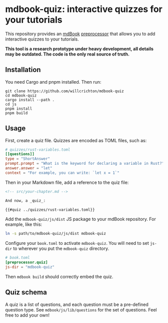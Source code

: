 # mdbook-quiz: interactive quizzes for your tutorials

This repository provides an [mdBook](https://github.com/rust-lang/mdBook) [preprocessor](https://rust-lang.github.io/mdBook/format/configuration/preprocessors.html) that allows you to add interactive quizzes to your tutorials.

**This tool is a research prototype under heavy development, all details may be outdated. The code is the only real source of truth.**

## Installation

You need Cargo and pnpm installed. Then run:

```
git clone https://github.com/willcrichton/mdbook-quiz
cd mdbook-quiz
cargo install --path .
cd js
pnpm install
pnpm build
```

## Usage

First, create a quiz file. Quizzes are encoded as TOML files, such as:

```toml
# quizzes/rust-variables.toml
[[questions]]
type = "ShortAnswer"
prompt.prompt = "What is the keyword for declaring a variable in Rust?"
answer.answer = "let"
context = "For example, you can write: `let x = 1`"
```

Then in your Markdown file, add a reference to the quiz file:

```markdown
<!-- src/your-chapter.md -->

And now, a _quiz_:

{{#quiz ../quizzes/rust-variables.toml}}
```

Add the `mdbook-quiz/js/dist` JS package to your mdBook repository. For example, like this:

```bash
ln -s path/to/mdbook-quiz/js/dist mdbook-quiz
```

Configure your `book.toml` to activate `mdbook-quiz`. You will need to set `js-dir` to wherever you put the `mdbook-quiz` directory.

```toml
# book.toml
[preprocessor.quiz]
js-dir = "mdbook-quiz"
```

Then `mdbook build` should correctly embed the quiz.

## Quiz schema

A quiz is a list of questions, and each question must be a pre-defined question type. See `mdbook/js/lib/questions` for the set of questions. Feel free to add your own!
